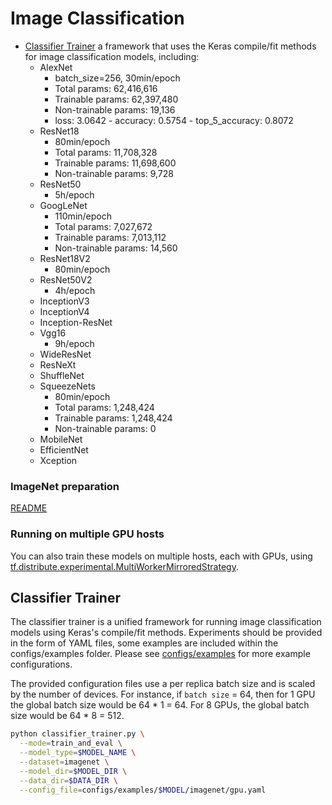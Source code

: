 # Image Classification

* [Classifier Trainer](#classifier-trainer) a framework that uses the Keras
compile/fit methods for image classification models, including:
  * AlexNet
    * batch_size=256, 30min/epoch
    * Total params: 62,416,616
    * Trainable params: 62,397,480
    * Non-trainable params: 19,136
    * loss: 3.0642 - accuracy: 0.5754 - top_5_accuracy: 0.8072
  * ResNet18
    * 80min/epoch
    * Total params: 11,708,328
    * Trainable params: 11,698,600
    * Non-trainable params: 9,728
  * ResNet50
    * 5h/epoch
  * GoogLeNet
    * 110min/epoch
    * Total params: 7,027,672
    * Trainable params: 7,013,112
    * Non-trainable params: 14,560
  * ResNet18V2
    * 80min/epoch
  * ResNet50V2
    * 4h/epoch
  * InceptionV3
  * InceptionV4
  * Inception-ResNet
  * Vgg16
    * 9h/epoch
  * WideResNet
  * ResNeXt
  * ShuffleNet
  * SqueezeNets
    * 80min/epoch
    * Total params: 1,248,424
    * Trainable params: 1,248,424
    * Non-trainable params: 0
  * MobileNet
  * EfficientNet
  * Xception

### ImageNet preparation

[README](./imagenet/README.md)

### Running on multiple GPU hosts

You can also train these models on multiple hosts, each with GPUs, using
[tf.distribute.experimental.MultiWorkerMirroredStrategy](https://www.tensorflow.org/api_docs/python/tf/distribute/experimental/MultiWorkerMirroredStrategy).

## Classifier Trainer

The classifier trainer is a unified framework for running image classification
models using Keras's compile/fit methods. Experiments should be provided in the
form of YAML files, some examples are included within the configs/examples
folder. Please see [configs/examples](./configs/examples) for more example
configurations.

The provided configuration files use a per replica batch size and is scaled
by the number of devices. For instance, if `batch size` = 64, then for 1 GPU
the global batch size would be 64 * 1 = 64. For 8 GPUs, the global batch size
would be 64 * 8 = 512.

```bash
python classifier_trainer.py \
  --mode=train_and_eval \
  --model_type=$MODEL_NAME \
  --dataset=imagenet \
  --model_dir=$MODEL_DIR \
  --data_dir=$DATA_DIR \
  --config_file=configs/examples/$MODEL/imagenet/gpu.yaml
```

